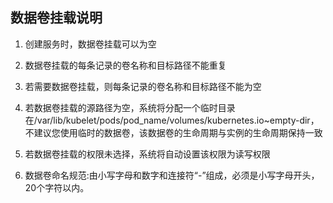 ## 数据卷挂载说明

1. 创建服务时，数据卷挂载可以为空

2. 数据卷挂载的每条记录的卷名称和目标路径不能重复

3. 若需要数据卷挂载，则每条记录的卷名称和目标路径不能为空

4. 若数据卷挂载的源路径为空，系统将分配一个临时目录在/var/lib/kubelet/pods/pod_name/volumes/kubernetes.io~empty-dir，不建议您使用临时的数据卷，该数据卷的生命周期与实例的生命周期保持一致

5. 若数据卷挂载的权限未选择，系统将自动设置该权限为读写权限

6. 数据卷命名规范:由小写字母和数字和连接符“-”组成，必须是小写字母开头，20个字符以内。
